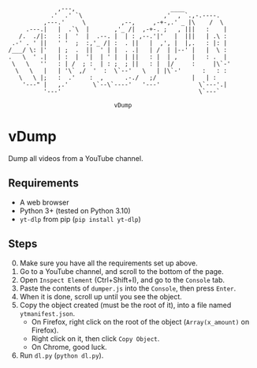 ```
                                                               
                                                                 
              ,---,                           ____               
            .'  .' `\                       ,'  , `.,-.----.     
          ,---.'     \          ,--,     ,-+-,.' _ |\    /  \    
     .---.|   |  .`\  |       ,'_ /|  ,-+-. ;   , |||   :    |   
   /.  ./|:   : |  '  |  .--. |  | : ,--.'|'   |  |||   | .\ :   
 .-' . ' ||   ' '  ;  :,'_ /| :  . ||   |  ,', |  |,.   : |: |   
/___/ \: |'   | ;  .  ||  ' | |  . .|   | /  | |--' |   |  \ :   
.   \  ' .|   | :  |  '|  | ' |  | ||   : |  | ,    |   : .  |   
 \   \   ''   : | /  ; :  | : ;  ; ||   : |  |/     :     |\`-'   
  \   \   |   | '\` ,/  '  :  \`--'   \   | |\`-'      :   : :      
   \   \ |;   :  .'    :  ,      .-./   ;/          |   | :      
    '---" |   ,.'       \`--\`----'   '---'           \`---'.|      
          '---'                                       \`---`      
                                                               
                              vDump
```
# vDump
Dump all videos from a YouTube channel.
## Requirements
- A web browser
- Python 3+ (tested on Python 3.10)
- `yt-dlp` from pip (`pip install yt-dlp`)
## Steps
0. Make sure you have all the requirements set up above.
1. Go to a YouTube channel, and scroll to the bottom of the page.
2. Open `Inspect Element` (Ctrl+Shift+I), and go to the `Console` tab.
3. Paste the contents of `dumper.js` into the `Console`, then press `Enter`.
4. When it is done, scroll up until you see the object.
5. Copy the object created (must be the root of it), into a file named `ytmanifest.json`.
   - On Firefox, right click on the root of the object (`Array(x_amount)` on Firefox).
   - Right click on it, then click `Copy Object`.
   - On Chrome, good luck.
6. Run `dl.py` (`python dl.py`).

